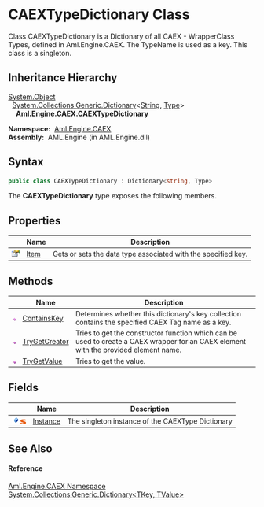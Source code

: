 CAEXTypeDictionary Class
========================
Class CAEXTypeDictionary is a Dictionary of all CAEX - WrapperClass Types, defined in Aml.Engine.CAEX. The TypeName is used as a key. This class is a singleton.


Inheritance Hierarchy
---------------------
[System.Object][1]  
  [System.Collections.Generic.Dictionary][2]&lt;[String][3], [Type][4]>  
    **Aml.Engine.CAEX.CAEXTypeDictionary**  

  **Namespace:**  [Aml.Engine.CAEX][5]  
  **Assembly:**  AML.Engine (in AML.Engine.dll)

Syntax
------

```csharp
public class CAEXTypeDictionary : Dictionary<string, Type>
```

The **CAEXTypeDictionary** type exposes the following members.


Properties
----------

                   | Name      | Description                                                   
------------------ | --------- | ------------------------------------------------------------- 
![Public property] | [Item][6] | Gets or sets the data type associated with the specified key. 


Methods
-------

                 | Name               | Description                                                                                                                          
---------------- | ------------------ | ------------------------------------------------------------------------------------------------------------------------------------ 
![Public method] | [ContainsKey][7]   | Determines whether this dictionary's key collection contains the specified CAEX Tag name as a key.                                   
![Public method] | [TryGetCreator][8] | Tries to get the constructor function which can be used to create a CAEX wrapper for an CAEX element with the provided element name. 
![Public method] | [TryGetValue][9]   | Tries to get the value.                                                                                                              


Fields
------

                                | Name           | Description                                       
------------------------------- | -------------- | ------------------------------------------------- 
![Public field]![Static member] | [Instance][10] | The singleton instance of the CAEXType Dictionary 


See Also
--------

#### Reference
[Aml.Engine.CAEX Namespace][5]  
[System.Collections.Generic.Dictionary&lt;TKey, TValue>][2]  

[1]: https://docs.microsoft.com/dotnet/api/system.object
[2]: https://docs.microsoft.com/dotnet/api/system.collections.generic.dictionary-2
[3]: https://docs.microsoft.com/dotnet/api/system.string
[4]: https://docs.microsoft.com/dotnet/api/system.type
[5]: ../README.md
[6]: Item.md
[7]: ContainsKey.md
[8]: TryGetCreator.md
[9]: TryGetValue.md
[10]: Instance.md
[11]: https://www.automationml.org
[12]: ../../icons/logoShade.png
[Public property]: ../../icons/pubproperty.gif "Public property"
[Public method]: ../../icons/pubmethod.gif "Public method"
[Public field]: ../../icons/pubfield.gif "Public field"
[Static member]: ../../icons/static.gif "Static member"